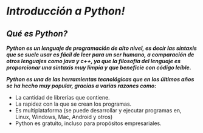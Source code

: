 # **_Introducción a Python!_**

## **_Qué es Python?_**

**_Python es un lenguaje de programación de alto nivel, es decir las sintaxis que se suele usar es fácil de leer para un ser humano, a comparación de otros lenguajes como java y c++, ya que la filosofía del lenguaje es proporcionar una sintaxis muy limpia y que beneficie con código leíble._**

**_Python es una de las herramientas tecnológicas que en los últimos años se ha hecho muy popular, gracias a varias razones como:_**

- La cantidad de librerías que contiene. 
- La rapidez con la que se crean los programas.  
- Es multiplataforma (se puede desarrollar y ejecutar programas 
en, Linux, Windows, Mac, Android y otros) 
- Python es gratuito, incluso para propósitos empresariales. 
